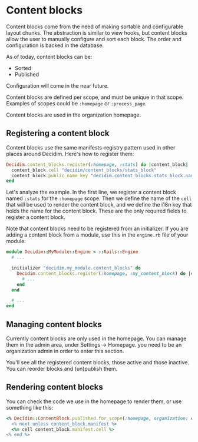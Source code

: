 # Content blocks

Content blocks come from the need of making sortable and configurable layout chunks. The abstraction is similar to view hooks, but content blocks allow the user to manually configure and sort each block. The order and configuration is backed in the database.

As of today, content blocks can be:

- Sorted
- Published

Configuration will come in the near future.

Content blocks are defined per scope, and must be unique in that scope. Examples of scopes could be `:homepage` or `:process_page`.

Content blocks are used in the organization homepage.

## Registering a content block

Content blocks use the same manifests-registry pattern used in other places around Decidim. Here's how to register them:

```ruby
Decidim.content_blocks.register(:homepage, :stats) do |content_block|
  content_block.cell "decidim/content_blocks/stats_block"
  content_block.public_name_key "decidim.content_blocks.stats_block.name"
end
```

Let's analyze the example. In the first line, we register a content block named `:stats` for the `:homepage` scope. Then we define the name of the `cell` that will be used to render the content block, and we define the i18n key that holds the name for the content block. These are the only required fields to register a content block.

Note that content blocks need to be registered from an initializer. If you are adding a content block from a module, use this in the `engine.rb` file of your module:

```ruby
module Decidim::MyModule::Engine < ::Rails::Engine
  # ...

  initializer "decidim.my_module.content_blocks" do
    Decidim.content_blocks.register(:homepage, :my_content_block) do |content_block|
      # ...
    end
  end

  # ...
end
```

## Managing content blocks

Currently content blocks are only used in the homepage. You can manage them in the admin area, under Settings -> Homepage. you need to be an organization admin in order to enter this section.

You'll see all the registered content blocks, those active and those inactive. You can reorder blocks and (un)publish them.

## Rendering content blocks

You can check the code we use in the homepage to render them, or use something like this:

```ruby
<% Decidim::ContentBlock.published.for_scope(:homepage, organization: current_organization).each do |content_block| %>
  <% next unless content_block.manifest %>
  <%= cell content_block.manifest.cell %>
<% end %>
```